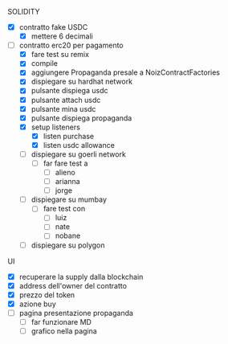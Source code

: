 SOLIDITY

- [x] contratto fake USDC
  - [x] mettere 6 decimali
- [ ] contratto erc20 per pagamento
  - [x] fare test su remix
  - [x] compile
  - [x] aggiungere Propaganda presale a NoizContractFactories
  - [x] dispiegare su hardhat network
  - [x] pulsante dispiega usdc
  - [x] pulsante attach usdc
  - [x] pulsante mina usdc
  - [x] pulsante dispiega propaganda
  - [x] setup listeners
    - [x] listen purchase
    - [x] listen usdc allowance
  - [ ] dispiegare su goerli network
    - [ ] far fare test a
      - [ ] alieno
      - [ ] arianna
      - [ ] jorge
  - [ ] dispiegare su mumbay
    - [ ] fare test con
      - [ ] luiz
      - [ ] nate
      - [ ] nobane
  - [ ] dispiegare su polygon

UI

- [x] recuperare la supply dalla blockchain
- [x] address dell'owner del contratto
- [x] prezzo del token
- [x] azione buy
- [ ] pagina presentazione propaganda
  - [ ] far funzionare MD
  - [ ] grafico nella pagina
